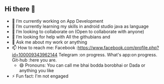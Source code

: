 ## Hi there 👋

- 🔭 I’m currently working on App Development
- 🌱 I’m currently learning my skills in android studio java as language
- 👯 I’m looking to collaborate on (Open to collaborate with anyone)
- 🤔 I’m looking for help with All the githubians and
- 💬 Ask me about my work or anything
- 📫 How to reach me: Facebook  :https://www.facebook.com/profile.php?id=100009343962144
                      Telegram  :on progress.
                      What's app:on progress.
                      Git-hub   :here you are.
  - 😄 Pronouns: You can call me bhai bodda borobhai or Dada or anything you like
- ⚡ Fun fact: I'm not engaged

